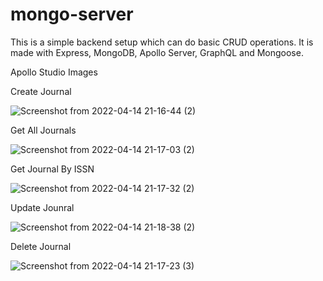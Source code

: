 # mongo-server

This is a simple backend setup which can do basic CRUD operations. It is made with Express, MongoDB, Apollo Server, GraphQL and Mongoose.


Apollo Studio Images


Create Journal


![Screenshot from 2022-04-14 21-16-44 (2)](https://user-images.githubusercontent.com/59534570/163565928-2812fef1-3bf4-4762-82ef-01071a47cb84.png)


Get All Journals

![Screenshot from 2022-04-14 21-17-03 (2)](https://user-images.githubusercontent.com/59534570/163565964-35267d7d-fd26-4cb3-9f4d-14cfa324bc4e.png)


Get Journal By ISSN

![Screenshot from 2022-04-14 21-17-32 (2)](https://user-images.githubusercontent.com/59534570/163566077-2c4de887-9c43-4325-830d-d5df2084f62e.png)


Update Jounral

![Screenshot from 2022-04-14 21-18-38 (2)](https://user-images.githubusercontent.com/59534570/163566145-c01c6dff-0d55-4c36-8f95-77485631d1ba.png)


Delete Journal

![Screenshot from 2022-04-14 21-17-23 (3)](https://user-images.githubusercontent.com/59534570/163565999-c055d4ac-dbd9-4194-b548-a0196a2bb739.png)


